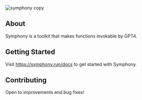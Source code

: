 ![symphony copy](https://github.com/symphony-hq/symphony/assets/17938322/b147e627-77ac-4e73-b951-e251a9b16745)

## About
Symphony is a toolkit that makes functions invokable by GPT4.

## Getting Started
Visit https://symphony.run/docs to get started with Symphony.

## Contributing
Open to improvements and bug fixes!
